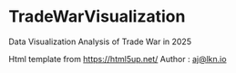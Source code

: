 # TradeWarVisualization
Data Visualization Analysis of Trade War in 2025

Html template from https://html5up.net/ Author : aj@lkn.io
